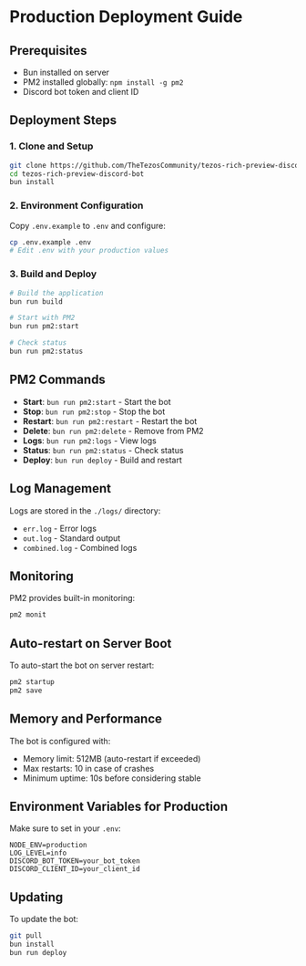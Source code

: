 # Production Deployment Guide

## Prerequisites

-   Bun installed on server
-   PM2 installed globally: `npm install -g pm2`
-   Discord bot token and client ID

## Deployment Steps

### 1. Clone and Setup

```bash
git clone https://github.com/TheTezosCommunity/tezos-rich-preview-discord-bot.git
cd tezos-rich-preview-discord-bot
bun install
```

### 2. Environment Configuration

Copy `.env.example` to `.env` and configure:

```bash
cp .env.example .env
# Edit .env with your production values
```

### 3. Build and Deploy

```bash
# Build the application
bun run build

# Start with PM2
bun run pm2:start

# Check status
bun run pm2:status
```

## PM2 Commands

-   **Start**: `bun run pm2:start` - Start the bot
-   **Stop**: `bun run pm2:stop` - Stop the bot
-   **Restart**: `bun run pm2:restart` - Restart the bot
-   **Delete**: `bun run pm2:delete` - Remove from PM2
-   **Logs**: `bun run pm2:logs` - View logs
-   **Status**: `bun run pm2:status` - Check status
-   **Deploy**: `bun run deploy` - Build and restart

## Log Management

Logs are stored in the `./logs/` directory:

-   `err.log` - Error logs
-   `out.log` - Standard output
-   `combined.log` - Combined logs

## Monitoring

PM2 provides built-in monitoring:

```bash
pm2 monit
```

## Auto-restart on Server Boot

To auto-start the bot on server restart:

```bash
pm2 startup
pm2 save
```

## Memory and Performance

The bot is configured with:

-   Memory limit: 512MB (auto-restart if exceeded)
-   Max restarts: 10 in case of crashes
-   Minimum uptime: 10s before considering stable

## Environment Variables for Production

Make sure to set in your `.env`:

```
NODE_ENV=production
LOG_LEVEL=info
DISCORD_BOT_TOKEN=your_bot_token
DISCORD_CLIENT_ID=your_client_id
```

## Updating

To update the bot:

```bash
git pull
bun install
bun run deploy
```
